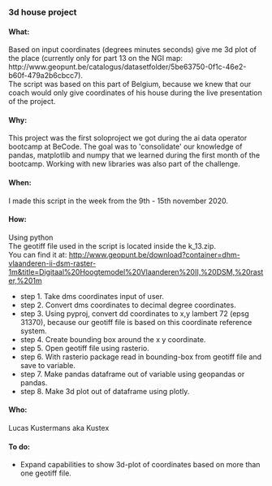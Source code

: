 ### 3d house project

#### What:
<p>Based on input coordinates (degrees minutes seconds) give me 3d plot of the place (currently only for part 13 on the NGI map: http://www.geopunt.be/catalogus/datasetfolder/5be63750-0f1c-46e2-b60f-479a2b6cbcc7).<br> 
The script was based on this part of Belgium, because we knew that our coach would only give coordinates of his house during the live presentation of the project.  

#### Why:
This project was the first soloproject we got during the ai data operator bootcamp at BeCode. The goal was to 'consolidate' our knowledge of pandas, matplotlib and numpy that we learned during the first month of the bootcamp. Working with new libraries was also part of the challenge.  

#### When:
I made this script in the week from the 9th - 15th november 2020. 

#### How:
Using python<br> 
The geotiff file used in the script is located inside the k_13.zip.<br> 
You can find it at: http://www.geopunt.be/download?container=dhm-vlaanderen-ii-dsm-raster-1m&title=Digitaal%20Hoogtemodel%20Vlaanderen%20II,%20DSM,%20raster,%201m</p>

- step 1. Take dms coordinates input of user.
- step 2. Convert dms coordinates to decimal degree coordinates.
- step 3. Using pyproj, convert dd coordinates to x,y lambert 72 (epsg 31370), because our geotiff file is based on this coordinate reference system.  
- step 4. Create bounding box around the x y coordinate.
- step 5. Open geotiff file using rasterio.
- step 6. With rasterio package read in bounding-box from geotiff file and save to variable. 
- step 7. Make pandas dataframe out of variable using geopandas or pandas. 
- step 8. Make 3d plot out of dataframe using plotly.

#### Who:
Lucas Kustermans aka Kustex

#### To do:
- Expand capabilities to show 3d-plot of coordinates based on more than one geotiff file. 



